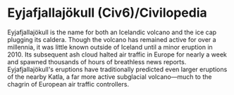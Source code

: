 # Eyjafjallajökull (Civ6)/Civilopedia

Eyjafjallajökull is the name for both an Icelandic volcano and the ice cap plugging its caldera. Though the volcano has remained active for over a millennia, it was little known outside of Iceland until a minor eruption in 2010. Its subsequent ash cloud halted air traffic in Europe for nearly a week and spawned thousands of hours of breathless news reports. Eyjafjallajökull's eruptions have traditionally predicted even larger eruptions of the nearby Katla, a far more active subglacial volcano—much to the chagrin of European air traffic controllers.